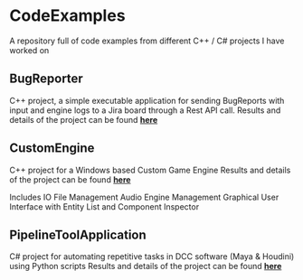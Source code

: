 # CodeExamples
A repository full of code examples from different C++ / C# projects I have worked on

## BugReporter
C++ project, a simple executable application for sending BugReports with input and engine logs to a Jira board through a Rest API call.
Results and details of the project can be found [**here**](https://dannykruiswijk.com/projects/DataFlow.html)

## CustomEngine
C++ project for a Windows based Custom Game Engine
Results and details of the project can be found [**here**](https://dannykruiswijk.com/projects/DataFlow.html)

Includes
IO File Management
Audio Engine Management
Graphical User Interface with Entity List and Component Inspector

## PipelineToolApplication
C# project for automating repetitive tasks in DCC software (Maya & Houdini) using Python scripts
Results and details of the project can be found [**here**](https://dannykruiswijk.com/projects/PipelineToolApplication.html)